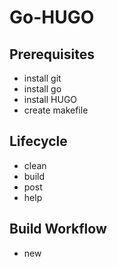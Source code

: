 # Go-HUGO

## Prerequisites

- install git
- install go
- install HUGO
- create makefile

## Lifecycle
- clean
- build
- post 
- help

## Build Workflow
- new
